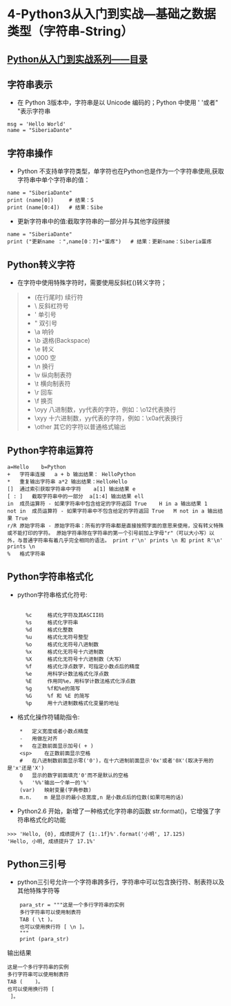# 4-Python3从入门到实战—基础之数据类型（字符串-String）

## [Python从入门到实战系列——目录](https://github.com/SiberiaDante/PythonResource/blob/master/README.md)

## 字符串表示
* 在 Python 3版本中，字符串是以 Unicode 编码的；Python 中使用 ' '或者" "表示字符串
```
msg = 'Hello World'
name = "SiberiaDante"
```
## 字符串操作
* Python 不支持单字符类型，单字符也在Python也是作为一个字符串使用,获取字符串中单个字符串的值：
```
name = "SiberiaDante"
print (name[0])		# 结果：S
print (name[0:4])	# 结果：Sibe
```
* 更新字符串中的值:截取字符串的一部分并与其他字段拼接
```
name = "SiberiaDante"
print ("更新name ：",name[0：7]+"蛋疼")	# 结果：更新name：Siberia蛋疼
```

## Python转义字符
* 在字符中使用特殊字符时，需要使用反斜杠(\)转义字符；
>* \(在行尾时)	续行符
>* \\	反斜杠符号
>* \'	单引号
>* \"	双引号
>* \a	响铃
>* \b	退格(Backspace)
>* \e	转义
>* \000	空
>* \n	换行
>* \v	纵向制表符
>* \t	横向制表符
>* \r	回车
>* \f	换页
>* \oyy	八进制数，yy代表的字符，例如：\o12代表换行
>* \xyy	十六进制数，yy代表的字符，例如：\x0a代表换行
>* \other	其它的字符以普通格式输出 

## Python字符串运算符
```
a=Hello    b=Python
+	字符串连接	a + b 输出结果： HelloPython
*	重复输出字符串	a*2 输出结果：HelloHello
[]	通过索引获取字符串中字符	a[1] 输出结果 e
[ : ]	截取字符串中的一部分	a[1:4] 输出结果 ell
in	成员运算符 - 如果字符串中包含给定的字符返回 True	H in a 输出结果 1
not in	成员运算符 - 如果字符串中不包含给定的字符返回 True	M not in a 输出结果 True
r/R	原始字符串 - 原始字符串：所有的字符串都是直接按照字面的意思来使用，没有转义特殊或不能打印的字符。 原始字符串除在字符串的第一个引号前加上字母"r"（可以大小写）以外，与普通字符串有着几乎完全相同的语法。	print r'\n' prints \n 和 print R'\n' prints \n
%	格式字符串
```

## Python字符串格式化
* python字符串格式化符号:
```

 	  %c	 格式化字符及其ASCII码
      %s	 格式化字符串
      %d	 格式化整数
      %u	 格式化无符号整型
      %o	 格式化无符号八进制数
      %x	 格式化无符号十六进制数
      %X	 格式化无符号十六进制数（大写）
      %f	 格式化浮点数字，可指定小数点后的精度
      %e	 用科学计数法格式化浮点数
      %E	 作用同%e，用科学计数法格式化浮点数
      %g	 %f和%e的简写
      %G	 %f 和 %E 的简写
      %p	 用十六进制数格式化变量的地址
```
* 格式化操作符辅助指令:
```
	*	定义宽度或者小数点精度
	-	用做左对齐
	+	在正数前面显示加号( + )
	<sp>	在正数前面显示空格
	#	在八进制数前面显示零('0')，在十六进制前面显示'0x'或者'0X'(取决于用的是'x'还是'X')
	0	显示的数字前面填充'0'而不是默认的空格
	%	'%%'输出一个单一的'%'
	(var)	映射变量(字典参数)
	m.n.	m 是显示的最小总宽度,n 是小数点后的位数(如果可用的话)
```
* Python2.6 开始，新增了一种格式化字符串的函数 str.format()，它增强了字符串格式化的功能
```
>>> 'Hello, {0}, 成绩提升了 {1:.1f}%'.format('小明', 17.125)
'Hello, 小明, 成绩提升了 17.1%'
```
## Python三引号
* python三引号允许一个字符串跨多行，字符串中可以包含换行符、制表符以及其他特殊字符等
```
	para_str = """这是一个多行字符串的实例
	多行字符串可以使用制表符
	TAB ( \t )。
	也可以使用换行符 [ \n ]。
	"""
	print (para_str)
```
输出结果
```
这是一个多行字符串的实例
多行字符串可以使用制表符
TAB (    )。
也可以使用换行符 [ 
 ]。
```
